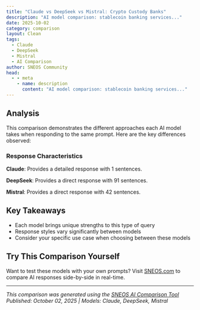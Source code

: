 ```yaml
---
title: "Claude vs DeepSeek vs Mistral: Crypto Custody Banks"
description: "AI model comparison: stablecoin banking services..."
date: 2025-10-02
category: comparison
layout: Clean
tags:
  - Claude
  - DeepSeek
  - Mistral
  - AI Comparison
author: SNEOS Community
head:
  - - meta
    - name: description
      content: "AI model comparison: stablecoin banking services..."
---
```


<ChatComparison
  title="Claude vs DeepSeek vs Mistral: Crypto Custody Banks"
  prompt="stablecoin banking services"
  :responses='{
    "Claude": "Stablecoin banking services are emerging financial services that bridge traditional banking and cryptocurrency, offering various products and features:\n\n## Core Services\n\n**Custody \u0026 Wallets**\n- Secure storage of stablecoins\n- Multi-signature wallets\n- Insurance coverage for digital assets\n\n**Payment Processing**\n- Cross-border transfers using stablecoins\n- Merchant payment solutions\n- Real-time settlement services\n\n**Lending \u0026 Borrowing**\n- Stablecoin-backed loans\n- Yield-earning deposit accounts\n- Overcollateralized lending protocols\n\n## Key Providers\n\n**Traditional Banks with Stablecoin Services**\n- JPMorgan (JPM Coin for institutional clients)\n- Goldman Sachs (custody services)\n- Bank of New York Mellon (digital asset custody)\n\n**Crypto-Native Banking**\n- Circle (USDC issuer \u002B banking services)\n- Paxos (USDP issuer \u002B financial infrastructure)\n- Coinbase (custody, payments, institutional services)\n\n**DeFi Protocols**\n- Compound (lending/borrowing)\n- Aave (money markets)\n- Curve (stablecoin trading)\n\n## Benefits\n\n- **Speed**: Near-instant settlement\n- **Cost**: Lower fees than traditional wire transfers\n- **Accessibility**: 24/7 availability\n- **Transparency**: Blockchain-based transaction records\n- **Global Reach**: Cross-border capabilities\n\n## Considerations\n\n- Regulatory uncertainty\n- Counterparty risk with stablecoin issuers\n- Technology risks\n- Limited FDIC insurance coverage\n\nWould you like me to elaborate on any specific aspect of stablecoin banking services?",
    "DeepSeek": "Of course. This is a complex and rapidly evolving area. Let\u0027s break down \u0022stablecoin banking services\u0022 into what it means, the key services being developed, the major players, the benefits, the risks, and the future outlook.\n\n### What Are Stablecoin Banking Services?\n\nIn simple terms, **stablecoin banking services** are financial products and platforms that allow individuals and businesses to use their stablecoins (cryptocurrencies pegged to a stable asset like the US dollar) in ways similar to traditional banking services.\n\nInstead of just holding stablecoins in a passive wallet, these services enable activities like earning interest, borrowing against holdings, making payments, and managing finances\u2014all while operating within the digital asset ecosystem.\n\n---\n\n### Core Services in the Stablecoin Banking Ecosystem\n\nThis ecosystem is a blend of traditional finance (TradFi) players entering the crypto space and native crypto companies (DeFi - Decentralized Finance) building new models.\n\n#### 1. Savings \u0026 Yield Generation (The Modern Savings Account)\nThis is the most popular service. Instead of a bank paying you a low interest rate on your USD deposits, you can lend your stablecoins to a protocol or institution for a much higher yield.\n*   **How it Works:** Platforms pool user deposits and lend them to borrowers (e.g., traders, institutions) or use them in DeFi protocols for activities like liquidity provision. The interest earned is passed back to the depositor.\n*   **Examples:**\n    *   **Centralized Platforms (CeFi):** **Coinbase** (USDC rewards), **Nexo**, **BlockFi** (before its collapse). These often feel like a traditional bank app.\n    *   **DeFi Protocols (Decentralized):** **Aave, Compound, Lido**. You interact directly with a smart contract, maintaining custody of your assets.\n\n#### 2. Lending \u0026 Borrowing (Using Crypto as Collateral)\nYou can use your cryptocurrency (like Bitcoin or Ethereum) as collateral to take out a loan in stablecoins. This allows you to access liquidity without having to sell your underlying assets (and potentially trigger a taxable event).\n*   **How it Works:** You lock your crypto collateral in a smart contract and can borrow a percentage of its value in stablecoins (e.g., borrow up to 80% of your ETH\u0027s value in USDC).\n*   **Examples:** Aave, Compound, MakerDAO.\n\n#### 3. Payments \u0026 Transfers\nStablecoins are revolutionizing payments by making them fast, cheap, and global.\n*   **How it Works:** Instead of a slow and expensive SWIFT transfer, you can send USDC or USDT to anyone in the world with a crypto wallet in minutes for a few cents.\n*   **Examples:**\n    *   **Cross-Border Business Payments:** Companies like **Circle** and **Ripple** are facilitating this for corporations.\n    *   **Remittances:** Services like **Bitso** in Latin America allow migrant workers to send money home cheaply.\n    *   **Card Payments:** Crypto debit cards from **Coinbase, Binance, or Crypto.com** automatically convert your stablecoins to fiat at the point of sale.\n\n#### 4. \u0022On-Ramp\u0022 and \u0022Off-Ramp\u0022 Services\nThese are the bridges between traditional fiat money and the crypto world.\n*   **On-Ramp:** Converting your bank-held USD into stablecoins (e.g., using a service like **MoonPay** or an exchange like **Kraken**).\n*   **Off-Ramp:** Converting your stablecoins back into fiat currency and sending it to your bank account.\n\n#### 5. Treasury Management for Businesses\nCompanies (especially in crypto) now hold stablecoins as part of their treasury. Services have emerged to help them manage these assets.\n*   **Services Include:** Yield generation on corporate holdings, secure custody solutions, and tools for making payroll and vendor payments in stablecoins.\n*   **Examples:** **BitGo, Anchorage Digital.**\n\n---\n\n### Key Players and Models\n\n| Player Type | Description | Examples |\n| :--- | :--- | :--- |\n| **Native Crypto Banks** | Built specifically for the digital asset era. Often offer a full suite of services. | **Silvergate Bank** (historically), **Signature Bank** (historically), **Bank Frick** (Liechtenstein). |\n| **Traditional Banks Adopting** | Legacy banks launching their own stablecoin or crypto custody services. | **BNY Mellon** (custody), **JPMorgan** (JPM Coin), **Soci\u00E9t\u00E9 G\u00E9n\u00E9rale** (issuing a stablecoin). |\n| **Centralized Finance (CeFi)** | Companies that act like banks but are not chartered banks. They custody your assets. | **Coinbase, Binance, Gemini, Kraken.** |\n| **DeFi Protocols** | Non-custodial, decentralized platforms running on smart contracts. You control your keys. | **Aave, Compound, Uniswap, MakerDAO.** |\n| **Stablecoin Issuers** | The entities that create and manage the stablecoins themselves. | **Circle (USDC), Tether (USDT), Paxos (USDP, PYUSD).** |\n\n---\n\n### Benefits of Stablecoin Banking Services\n\n1.  **Higher Yield Potential:** Significantly higher interest rates compared to traditional savings accounts (though with higher risk).\n2.  **Global Accessibility:** Anyone with an internet connection can access these services, bypassing geographic restrictions.\n3.  **Efficiency \u0026 Speed:** 24/7 operation, instant settlement, and low transaction fees for transfers.\n4.  **Financial Innovation:** Enables new models like collateralized lending and programmable money.\n5.  **Self-Custody (in DeFi):** You maintain direct control over your assets, reducing counterparty risk with a bank.\n\n---\n\n### Significant Risks and Challenges\n\n1.  **Counterparty Risk:** The entity holding your funds could fail, be hacked, or become insolvent. The collapses of **FTX, BlockFi, Celsius, Silicon Valley Bank** (which held Circle\u0027s reserves), and others are stark reminders.\n2.  **Regulatory Uncertainty:** The regulatory landscape is unclear. A government crackdown could disrupt or shut down services. Are stablecoins securities? Who regulates them?\n3.  **Smart Contract Risk (DeFi):** The code underlying a DeFi protocol could have a bug or vulnerability that is exploited by hackers, leading to loss of funds.\n4.  **Stablecoin Peg Risk:** While designed to be stable, a stablecoin can temporarily \u0022de-peg\u0022 from its $1 value (as happened with UST\u0027s collapse) if there is a crisis of confidence or a run on its reserves.\n5.  **Liquidity Risk:** In times of market stress, you may not be able to withdraw your funds or exit your positions easily.\n6.  **Complexity \u0026 Scams:** The space is technically complex and rife with phishing scams and fraudulent platforms.\n\n### The Future Outlook\n\nThe future of stablecoin banking services lies in **integration and regulation**.\n\n*   **Institutional Adoption:** Major banks and financial institutions will continue to build or partner with crypto-native firms to offer these services to their clients.\n*   **Clearer Regulation:** The US and EU are actively working on regulatory frameworks (e.g., the EU\u0027s MiCA, US legislative proposals). This will bring legitimacy but also compliance requirements.\n*   **Tokenization of Real-World Assets (RWAs):** The next frontier is using stablecoins and blockchain to represent traditional assets like stocks, bonds, and real estate, making them more liquid and easily transferable.\n\n**In summary, stablecoin banking services represent a paradigm shift towards a more open, global, and programmable financial system.** While they offer immense promise for efficiency and inclusion, they are currently a high-risk, high-reward frontier that requires careful due diligence and a clear understanding of the risks involved.",
    "Mistral": "Stablecoin banking services refer to financial services that leverage stablecoins, which are a type of cryptocurrency designed to maintain a stable value relative to a reference asset, such as the U.S. dollar. These services can include a variety of traditional banking functions adapted for the digital asset ecosystem. Here are some key aspects and services typically associated with stablecoin banking:\n\n### 1. **Deposits and Savings Accounts**\n   - **Interest-Bearing Accounts:** Users can deposit stablecoins and earn interest, similar to traditional savings accounts.\n   - **High-Yield Accounts:** Some platforms offer higher interest rates compared to traditional banks due to the efficiency and lower overhead costs of blockchain technology.\n\n### 2. **Lending and Borrowing**\n   - **Stablecoin Loans:** Users can borrow stablecoins against their crypto assets as collateral.\n   - **Peer-to-Peer Lending:** Platforms that facilitate direct lending between individuals using stablecoins.\n\n### 3. **Payments and Transfers**\n   - **Cross-Border Payments:** Stablecoins can be used for fast and low-cost international transfers.\n   - **Merchant Services:** Businesses can accept stablecoins as a form of payment, reducing the volatility risk associated with other cryptocurrencies.\n\n### 4. **Remittances**\n   - **Global Remittances:** Stablecoins can be used to send money across borders quickly and at a lower cost compared to traditional remittance services.\n\n### 5. **Custody Services**\n   - **Secure Storage:** Providing secure storage solutions for stablecoins, ensuring that assets are protected from theft and loss.\n   - **Insurance:** Some services offer insurance to protect against loss or theft of stablecoins.\n\n### 6. **Trading and Exchange**\n   - **Stablecoin Trading Pairs:** Platforms that allow users to trade stablecoins against other cryptocurrencies or fiat currencies.\n   - **Arbitrage Opportunities:** Users can take advantage of price discrepancies between different exchanges.\n\n### 7. **Compliance and Regulation**\n   - **KYC/AML:** Ensuring compliance with Know Your Customer (KYC) and Anti-Money Laundering (AML) regulations.\n   - **Regulatory Reporting:** Providing necessary reporting to regulatory bodies to ensure compliance.\n\n### 8. **Integration with Traditional Banking**\n   - **Bridge Services:** Facilitating the conversion between stablecoins and fiat currencies.\n   - **Bank Accounts:** Offering traditional bank accounts that can be linked to stablecoin wallets.\n\n### 9. **DeFi Integration**\n   - **Decentralized Finance (DeFi) Platforms:** Integrating stablecoins with DeFi platforms for various financial services like lending, borrowing, and yield farming.\n   - **Smart Contracts:** Utilizing smart contracts for automated financial transactions involving stablecoins.\n\n### 10. **Customer Support**\n   - **24/7 Support:** Providing round-the-clock customer support to address any issues or queries related to stablecoin banking services.\n   - **Educational Resources:** Offering resources to educate users about stablecoins and their use cases.\n\n### Examples of Stablecoin Banking Services\n- **Celsius Network:** Offers interest-bearing accounts and lending services using stablecoins.\n- **BlockFi:** Provides high-yield savings accounts and crypto-backed loans.\n- **Anchorage:** Offers custody and trading services for stablecoins.\n- **Circle:** Provides USDC, a popular stablecoin, and associated financial services.\n\n### Challenges and Considerations\n- **Regulatory Environment:** Navigating the complex and evolving regulatory landscape for stablecoins.\n- **Security:** Ensuring the security of stablecoin transactions and storage.\n- **Liquidity:** Maintaining sufficient liquidity to support stablecoin banking services.\n- **Trust:** Building trust among users and regulatory bodies.\n\nStablecoin banking services are evolving rapidly, driven by the growing adoption of digital assets and the need for more stable and reliable financial instruments within the crypto ecosystem."
  }'
  published-date="10:41"
/>

## Analysis

This comparison demonstrates the different approaches each AI model takes when responding to the same prompt. Here are the key differences observed:

### Response Characteristics

**Claude**: Provides a detailed response with 1 sentences. 

**DeepSeek**: Provides a direct response with 91 sentences. 

**Mistral**: Provides a direct response with 42 sentences. 

## Key Takeaways

- Each model brings unique strengths to this type of query
- Response styles vary significantly between models
- Consider your specific use case when choosing between these models

## Try This Comparison Yourself

Want to test these models with your own prompts? Visit [SNEOS.com](https://sneos.com) to compare AI responses side-by-side in real-time.

---

*This comparison was generated using the [SNEOS AI Comparison Tool](https://sneos.com)*
*Published: October 02, 2025 | Models: Claude, DeepSeek, Mistral*
